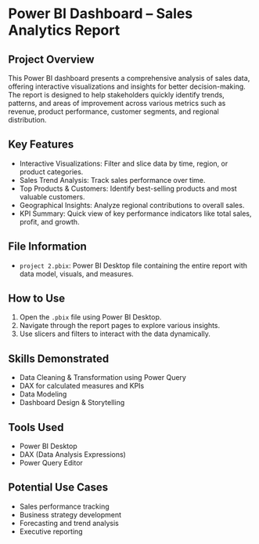 
# Power BI Dashboard – Sales Analytics Report

## Project Overview

This Power BI dashboard presents a comprehensive analysis of sales data, offering interactive visualizations and insights for better decision-making. The report is designed to help stakeholders quickly identify trends, patterns, and areas of improvement across various metrics such as revenue, product performance, customer segments, and regional distribution.

## Key Features

- Interactive Visualizations: Filter and slice data by time, region, or product categories.
- Sales Trend Analysis: Track sales performance over time.
- Top Products & Customers: Identify best-selling products and most valuable customers.
- Geographical Insights: Analyze regional contributions to overall sales.
- KPI Summary: Quick view of key performance indicators like total sales, profit, and growth.

## File Information

- `project 2.pbix`: Power BI Desktop file containing the entire report with data model, visuals, and measures.

## How to Use

1. Open the `.pbix` file using Power BI Desktop.
2. Navigate through the report pages to explore various insights.
3. Use slicers and filters to interact with the data dynamically.

## Skills Demonstrated

- Data Cleaning & Transformation using Power Query
- DAX for calculated measures and KPIs
- Data Modeling
- Dashboard Design & Storytelling

## Tools Used

- Power BI Desktop
- DAX (Data Analysis Expressions)
- Power Query Editor

## Potential Use Cases

- Sales performance tracking
- Business strategy development
- Forecasting and trend analysis
- Executive reporting




